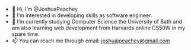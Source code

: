 - 👋 Hi, I’m @JoshuaPeachey
- 👀 I’m interested in developing skills as software engineer.
- 🌱 I’m currently studying Computer Science the University of Bath and am also learning web development from Harvards online CS50W in my spare time.
- 📫 You can reach me through email: joshuajpeachey@gmail.com
